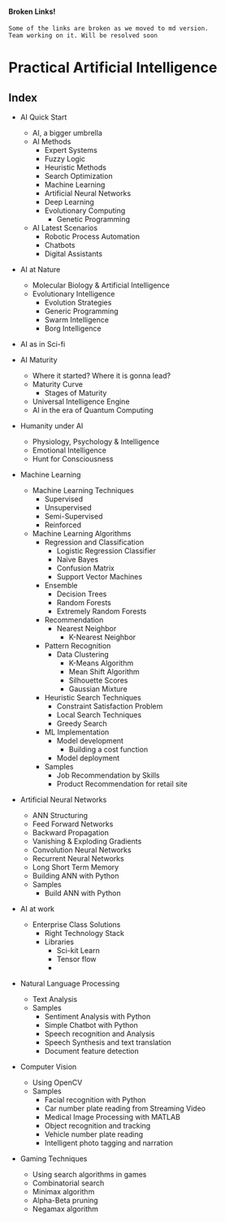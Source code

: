 #### Broken Links!

```
Some of the links are broken as we moved to md version.
Team working on it. Will be resolved soon
```

# Practical Artificial Intelligence

## Index

- AI Quick Start
  - AI, a bigger umbrella
  - AI Methods
    - Expert Systems
    - Fuzzy Logic
    - Heuristic Methods
    - Search Optimization
    - Machine Learning
    - Artificial Neural Networks
    - Deep Learning
    - Evolutionary Computing
      - Genetic Programming
  - AI Latest Scenarios
    - Robotic Process Automation
    - Chatbots
    - Digital Assistants
- AI at Nature
  - Molecular Biology & Artificial Intelligence
  - Evolutionary Intelligence
    - Evolution Strategies
    - Generic Programming
    - Swarm Intelligence
    - Borg Intelligence
- AI as in Sci-fi
- AI Maturity
  - Where it started? Where it is gonna lead?
  - Maturity Curve
    - Stages of Maturity
  - Universal Intelligence Engine
  - AI in the era of Quantum Computing
- Humanity under AI
  - Physiology, Psychology & Intelligence
  - Emotional Intelligence
  - Hunt for Consciousness
- Machine Learning
  - Machine Learning Techniques
    - Supervised
    - Unsupervised
    - Semi-Supervised
    - Reinforced
  - Machine Learning Algorithms
    - Regression and Classification
      - Logistic Regression Classifier
      - Naïve Bayes
      - Confusion Matrix
      - Support Vector Machines
    - Ensemble
      - Decision Trees
      - Random Forests
      - Extremely Random Forests
    - Recommendation
      - Nearest Neighbor
        - K-Nearest Neighbor
    - Pattern Recognition
      - Data Clustering
        - K-Means Algorithm
        - Mean Shift Algorithm
        - Silhouette Scores
        - Gaussian Mixture
    - Heuristic Search Techniques
      - Constraint Satisfaction Problem
      - Local Search Techniques
      - Greedy Search
    - ML Implementation
      - Model development
        - Building a cost function
      - Model deployment
    - Samples
      - Job Recommendation by Skills
      - Product Recommendation for retail site
- Artificial Neural Networks
  - ANN Structuring
  - Feed Forward Networks
  - Backward Propagation
  - Vanishing & Exploding Gradients
  - Convolution Neural Networks
  - Recurrent Neural Networks
  - Long Short Term Memory
  - Building ANN with Python
  - Samples
    - Build ANN with Python
- AI at work
  - Enterprise Class Solutions
    - Right Technology Stack
    - Libraries
      - Sci-kit Learn
      - Tensor flow
      -

- Natural Language Processing
  - Text Analysis
  - Samples
    - Sentiment Analysis with Python
    - Simple Chatbot with Python
    - Speech recognition and Analysis
    - Speech Synthesis and text translation
    - Document feature detection
- Computer Vision
  - Using OpenCV
  - Samples
    - Facial recognition with Python
    - Car number plate reading from Streaming Video
    - Medical Image Processing with MATLAB
    - Object recognition and tracking
    - Vehicle number plate reading
    - Intelligent photo tagging and narration
- Gaming Techniques
  - Using search algorithms in games
  - Combinatorial search
  - Minimax algorithm
  - Alpha-Beta pruning
  - Negamax algorithm

